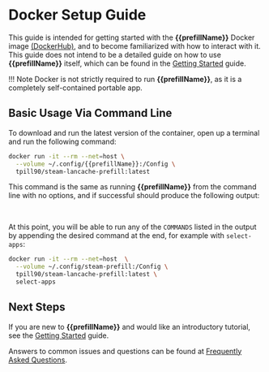 # Docker Setup Guide

This guide is intended for getting started with the **{{prefillName}}** Docker image [(DockerHub)](https://hub.docker.com/r/tpill90/steam-lancache-prefill/tags), and to become familiarized with how to interact with it.  This guide does not intend to be a detailed guide on how to use **{{prefillName}}** itself, which can be found in the [Getting Started](https://github.com/tpill90/steam-lancache-prefill#getting-started) guide.

!!! Note
    Docker is not strictly required to run **{{prefillName}}**,  as it is a completely self-contained portable app.

## Basic Usage Via Command Line

To download and run the latest version of the container, open up a terminal and run the following command:

```bash
docker run -it --rm --net=host \
  --volume ~/.config/{{prefillName}}:/Config \
  tpill90/steam-lancache-prefill:latest 
```

This command is the same as running **{{prefillName}}** from the command line with no options, and if successful should produce the following output:

<div data-cli-player="../casts/docker-pull.cast"></div>
<br>

At this point, you will be able to run any of the `COMMANDS` listed in the output by appending the desired command at the end, for example with `select-apps`:

```Bash
docker run -it --rm --net=host  \
  --volume ~/.config/steam-prefill:/Config \
  tpill90/steam-lancache-prefill:latest \
  select-apps
```

## Next Steps

If you are new to **{{prefillName}}** and would like an introductory tutorial, see the [Getting Started](https://github.com/tpill90/steam-lancache-prefill#getting-started) guide. 

Answers to common issues and questions can be found at [Frequently Asked Questions](https://github.com/tpill90/steam-lancache-prefill#frequently-asked-questions).  
